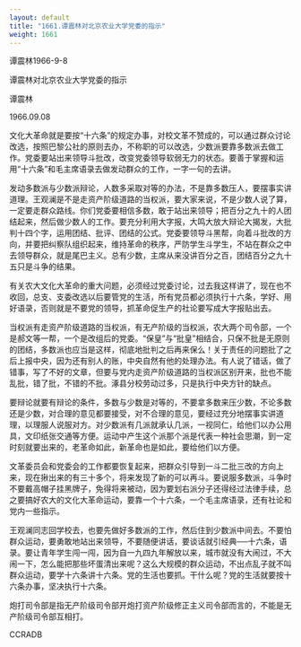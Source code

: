 ```yaml
---
layout: default
title: "1661.谭震林对北京农业大学党委的指示"
weight: 1661
---
```


谭震林1966-9-8

谭震林对北京农业大学党委的指示

谭震林

1966.09.08

文化大革命就是要按“十六条”的规定办事，对校文革不赞成的，可以通过群众讨论改选，按照巴黎公社的原则去办，不称职的可以改选，少数派要靠多数派去做工作。党委要站出来领导斗批改，改变党委领导软弱无力的状态。要善于掌握和运用“十六条”和毛主席语录去做发动群众的工作，一字一句的去讲。

发动多数派与少数派辩论，人数多采取对等的办法，不是靠多数压人，要摆事实讲道理。王观澜是不是走资产阶级道路的当权派，要大家来说，不是少数人说了算，一定要走群众路线。你们党委要相信多数，敢于站出来领导；把百分之九十的人团结起来，然后做少数人的工作。要充分利用大字报，大鸣大放大辩论大揭发，大批判十四个字，运用团结、批评、团结的公式。党委要领导斗黑帮，向着斗批改的方向，并要把纠察队组织起来，维持革命的秩序，严防学生斗学生，不站在群众之中去领导群众，就是尾巴主义。总有少数，主席从来没讲百分之百，团结百分之九十五只是斗争的结果。

有关农大文化大革命的重大问题，必须经过党委讨论，过去我这样讲了，现在也不收回，总支、支委改选以后要管党的生活，所有党员都必须执行十六条，学好、用好语录，否则就是不要党的领导，抓革命促生产的社论要写成大字报贴出去。

当权派有走资产阶级道路的当权派，有无产阶级的当权派，农大两个司令部，一个是郝文等一帮，一个是改组后的党委。“保皇”与“批皇”相结合，只保不批是无原则的团结，多数派也应当是这样，彻底地批判之后再来保么！关于责任的问题批了之后上报中央，因为还有别人的账，中央自然有他的处理办法。有人说了错话，做了错事，写了不好的文章，但要与党内走资产阶级道路的当权派区别开来，批也不能乱批，错了批，不错的不批。涿县分校劳动过多，只是执行中央方针的缺点。

要辩论就要有辩论的条件，多数与少数是对等的，不要拿多数来压少数，不论多数还是少数，对合理的意见都要接受，对不合理的意见，要经过充分地摆事实讲道理，以理服人说服对方。对少数派有几派就承认几派，一视同仁，给他们以办公用具，文印纸张交通等方便。运动中产生这个派那个派是代表一种社会思潮，到一定时刻就要出来的，老革命如此，新革命也是如此，要给他们以方便。

文革委员会和党委会的工作都要恢复起来，把群众引导到一斗二批三改的方向上来，现在揪出来的有三十多个，将来发现了新的可以再斗。要说服多数派，斗争时不要戴高帽子挂黑牌子，免得将来被动，因为要划右派分子还得经过法律手续，总之要搞好农大的文化大革命运动，要靠一个十六条，一个毛主席语录，还有社论和党内一些指示。

王观澜同志回学校去，也要先做好多数派的工作，然后住到少数派中间去。不要怕群众运动，要勇敢地站出来领导，不要随便讲话，要谈话就引经典──十六条，语录。要让青年学生闯一闯，因为自一九四九年解放以来，城市就没有大闹过，不大闹一下，怎么能把那些坏蛋清出来呢？这么大规模的群众运动，不出点乱子就不叫群众运动，要学十六条讲十六条。党的生活也要抓。干什么呢？党的生活就要按十六条办事，坚决执行十六条。

炮打司令部是指无产阶级司令部开炮打资产阶级修正主义司令部而言的，不能是无产阶级司令部互相打。

CCRADB

